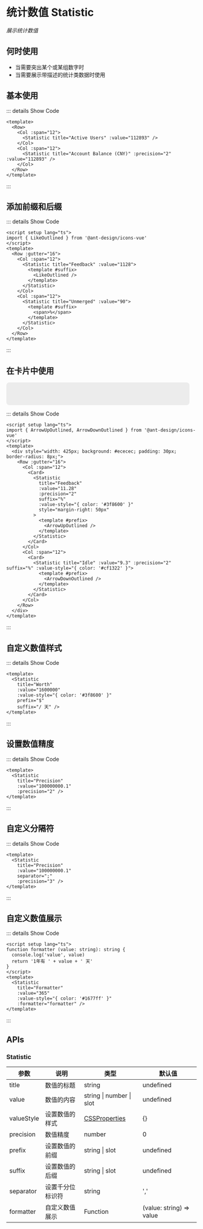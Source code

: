 # 统计数值 Statistic

<GlobalElement />

*展示统计数值*

## 何时使用

- 当需要突出某个或某组数字时
- 当需要展示带描述的统计类数据时使用

<script setup lang="ts">
import { LikeOutlined, ArrowUpOutlined, ArrowDownOutlined } from '@ant-design/icons-vue'
function formatter(value: string): string {
  console.log('value', value)
  return '1年有 ' + value + ' 天'
}
</script>

## 基本使用

<Row>
  <Col :span="12">
    <Statistic title="Active Users" :value="112893" />
  </Col>
  <Col :span="12">
    <Statistic title="Account Balance (CNY)" :precision="2" :value="112893" />
  </Col>
</Row>

::: details Show Code

```vue
<template>
  <Row>
    <Col :span="12">
      <Statistic title="Active Users" :value="112893" />
    </Col>
    <Col :span="12">
      <Statistic title="Account Balance (CNY)" :precision="2" :value="112893" />
    </Col>
  </Row>
</template>
```

:::

## 添加前缀和后缀

<Row :gutter="16">
  <Col :span="12">
    <Statistic title="Feedback" :value="1128">
      <template #suffix>
        <LikeOutlined />
      </template>
    </Statistic>
  </Col>
  <Col :span="12">
    <Statistic title="Unmerged" :value="90">
      <template #suffix>
        <span>%</span>
      </template>
    </Statistic>
  </Col>
</Row>

::: details Show Code

```vue
<script setup lang="ts">
import { LikeOutlined } from '@ant-design/icons-vue'
</script>
<template>
  <Row :gutter="16">
    <Col :span="12">
      <Statistic title="Feedback" :value="1128">
        <template #suffix>
          <LikeOutlined />
        </template>
      </Statistic>
    </Col>
    <Col :span="12">
      <Statistic title="Unmerged" :value="90">
        <template #suffix>
          <span>%</span>
        </template>
      </Statistic>
    </Col>
  </Row>
</template>
```

:::

## 在卡片中使用

<div style="width: 425px; background: #ececec; padding: 30px; border-radius: 8px;">
  <Row :gutter="16">
    <Col :span="12">
      <Card>
        <Statistic
          title="Feedback"
          :value="11.28"
          :precision="2"
          suffix="%"
          :value-style="{ color: '#3f8600' }"
          style="margin-right: 50px"
        >
          <template #prefix>
            <ArrowUpOutlined />
          </template>
        </Statistic>
      </Card>
    </Col>
    <Col :span="12">
      <Card>
        <Statistic title="Idle" :value="9.3" :precision="2" suffix="%" :value-style="{ color: '#cf1322' }">
          <template #prefix>
            <ArrowDownOutlined />
          </template>
        </Statistic>
      </Card>
    </Col>
  </Row>
</div>

::: details Show Code

```vue
<script setup lang="ts">
import { ArrowUpOutlined, ArrowDownOutlined } from '@ant-design/icons-vue'
</script>
<template>
  <div style="width: 425px; background: #ececec; padding: 30px; border-radius: 8px;">
    <Row :gutter="16">
      <Col :span="12">
        <Card>
          <Statistic
            title="Feedback"
            :value="11.28"
            :precision="2"
            suffix="%"
            :value-style="{ color: '#3f8600' }"
            style="margin-right: 50px"
          >
            <template #prefix>
              <ArrowUpOutlined />
            </template>
          </Statistic>
        </Card>
      </Col>
      <Col :span="12">
        <Card>
          <Statistic title="Idle" :value="9.3" :precision="2" suffix="%" :value-style="{ color: '#cf1322' }">
            <template #prefix>
              <ArrowDownOutlined />
            </template>
          </Statistic>
        </Card>
      </Col>
    </Row>
  </div>
</template>
```

:::

## 自定义数值样式

<Statistic
  title="Worth"
  :value="1600000"
  :value-style="{ color: '#3f8600' }"
  prefix="$"
  suffix="/ 天" />

::: details Show Code

```vue
<template>
  <Statistic
    title="Worth"
    :value="1600000"
    :value-style="{ color: '#3f8600' }"
    prefix="$"
    suffix="/ 天" />
</template>
```

:::

## 设置数值精度

<Statistic
  title="Precision"
  :value="100000000.1"
  :precision="2" />

::: details Show Code

```vue
<template>
  <Statistic
    title="Precision"
    :value="100000000.1"
    :precision="2" />
</template>
```

:::

## 自定义分隔符

<Statistic
  title="Precision"
  :value="100000000.1"
  separator=";"
  :precision="3" />

::: details Show Code

```vue
<template>
  <Statistic
    title="Precision"
    :value="100000000.1"
    separator=";"
    :precision="3" />
</template>
```

:::

## 自定义数值展示

<Statistic
  title="Formatter"
  :value="365"
  :value-style="{ color: '#1677ff' }"
  :formatter="formatter" />

::: details Show Code

```vue
<script setup lang="ts">
function formatter (value: string): string {
  console.log('value', value)
  return '1年有 ' + value + ' 天'
}
</script>
<template>
  <Statistic
    title="Formatter"
    :value="365"
    :value-style="{ color: '#1677ff' }"
    :formatter="formatter" />
</template>
```

:::

## APIs

### Statistic

参数 | 说明 | 类型 | 默认值
-- | -- | -- | --
title | 数值的标题 | string | undefined
value | 数值的内容 | string &#124; number &#124; slot | undefined
valueStyle | 设置数值的样式 | [CSSProperties](https://cn.vuejs.org/api/utility-types.html#cssproperties) | {}
precision | 数值精度 | number | 0
prefix | 设置数值的前缀 | string &#124; slot | undefined
suffix | 设置数值的后缀 | string &#124; slot | undefined
separator | 设置千分位标识符 | string | ','
formatter | 自定义数值展示 | Function | (value: string) => value
